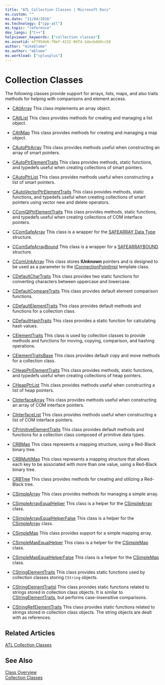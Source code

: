 ```yaml
---
title: "ATL Collection Classes | Microsoft Docs"
ms.custom: ""
ms.date: "11/04/2016"
ms.technology: ["cpp-atl"]
ms.topic: "reference"
dev_langs: ["C++"]
helpviewer_keywords: ["collection classes"]
ms.assetid: eff95de6-78ef-4212-9d7d-1dacbdd4cc58
author: "mikeblome"
ms.author: "mblome"
ms.workload: ["cplusplus"]
---
```

# Collection Classes

The following classes provide support for arrays, lists, maps, and also traits methods for helping with comparisons and element access.

- [CAtlArray](../atl/reference/catlarray-class.md) This class implements an array object.

- [CAtlList](../atl/reference/catllist-class.md) This class provides methods for creating and managing a list object.

- [CAtlMap](../atl/reference/catlmap-class.md) This class provides methods for creating and managing a map object.

- [CAutoPtrArray](../atl/reference/cautoptrarray-class.md) This class provides methods useful when constructing an array of smart pointers.

- [CAutoPtrElementTraits](../atl/reference/cautoptrelementtraits-class.md) This class provides methods, static functions, and typedefs useful when creating collections of smart pointers.

- [CAutoPtrList](../atl/reference/cautoptrlist-class.md) This class provides methods useful when constructing a list of smart pointers.

- [CAutoVectorPtrElementTraits](../atl/reference/cautovectorptrelementtraits-class.md) This class provides methods, static functions, and typedefs useful when creating collections of smart pointers using vector new and delete operators.

- [CComQIPtrElementTraits](../atl/reference/ccomqiptrelementtraits-class.md) This class provides methods, static functions, and typedefs useful when creating collections of COM interface pointers.

- [CComSafeArray](../atl/reference/ccomsafearray-class.md) This class is a wrapper for the [SAFEARRAY Data Type](/previous-versions/windows/desktop/api/oaidl/ns-oaidl-tagsafearray) structure.

- [CComSafeArrayBound](../atl/reference/ccomsafearraybound-class.md) This class is a wrapper for a [SAFEARRAYBOUND](/previous-versions/windows/desktop/api/oaidl/ns-oaidl-tagsafearraybound) structure.

- [CComUnkArray](../atl/reference/ccomunkarray-class.md) This class stores **IUnknown** pointers and is designed to be used as a parameter to the [IConnectionPointImpl](../atl/reference/iconnectionpointimpl-class.md) template class.

- [CDefaultCharTraits](../atl/reference/cdefaultchartraits-class.md) This class provides two static functions for converting characters between uppercase and lowercase.

- [CDefaultCompareTraits](../atl/reference/cdefaultcomparetraits-class.md) This class provides default element comparison functions.

- [CDefaultElementTraits](../atl/reference/cdefaultelementtraits-class.md) This class provides default methods and functions for a collection class.

- [CDefaultHashTraits](../atl/reference/cdefaulthashtraits-class.md) This class provides a static function for calculating hash values.

- [CElementTraits](../atl/reference/celementtraits-class.md) This class is used by collection classes to provide methods and functions for moving, copying, comparison, and hashing operations.

- [CElementTraitsBase](../atl/reference/celementtraitsbase-class.md) This class provides default copy and move methods for a collection class.

- [CHeapPtrElementTraits](../atl/reference/cheapptrelementtraits-class.md) This class provides methods, static functions, and typedefs useful when creating collections of heap pointers.

- [CHeapPtrList](../atl/reference/cheapptrlist-class.md) This class provides methods useful when constructing a list of heap pointers.

- [CInterfaceArray](../atl/reference/cinterfacearray-class.md) This class provides methods useful when constructing an array of COM interface pointers.

- [CInterfaceList](../atl/reference/cinterfacelist-class.md) This class provides methods useful when constructing a list of COM interface pointers.

- [CPrimitiveElementTraits](../atl/reference/cprimitiveelementtraits-class.md) This class provides default methods and functions for a collection class composed of primitive data types.

- [CRBMap](../atl/reference/crbmap-class.md) This class represents a mapping structure, using a Red-Black binary tree.

- [CRBMultiMap](../atl/reference/crbmultimap-class.md) This class represents a mapping structure that allows each key to be associated with more than one value, using a Red-Black binary tree.

- [CRBTree](../atl/reference/crbtree-class.md) This class provides methods for creating and utilizing a Red-Black tree.

- [CSimpleArray](../atl/reference/csimplearray-class.md) This class provides methods for managing a simple array.

- [CSimpleArrayEqualHelper](../atl/reference/csimplearrayequalhelper-class.md) This class is a helper for the [CSimpleArray](../atl/reference/csimplearray-class.md) class.

- [CSimpleArrayEqualHelperFalse](../atl/reference/csimplearrayequalhelperfalse-class.md) This class is a helper for the [CSimpleArray](../atl/reference/csimplearray-class.md) class.

- [CSimpleMap](../atl/reference/csimplemap-class.md) This class provides support for a simple mapping array.

- [CSimpleMapEqualHelper](../atl/reference/csimplemapequalhelper-class.md) This class is a helper for the [CSimpleMap](../atl/reference/csimplemap-class.md) class.

- [CSimpleMapEqualHelperFalse](../atl/reference/csimplemapequalhelperfalse-class.md) This class is a helper for the [CSimpleMap](../atl/reference/csimplemap-class.md) class.

- [CStringElementTraits](../atl/reference/cstringelementtraits-class.md) This class provides static functions used by collection classes storing `CString` objects.

- [CStringElementTraitsI](../atl/reference/cstringelementtraitsi-class.md) This class provides static functions related to strings stored in collection class objects. It is similar to [CStringElementTraits](../atl/reference/cstringelementtraits-class.md), but performs case-insensitive comparisons.

- [CStringRefElementTraits](../atl/reference/cstringrefelementtraits-class.md) This class provides static functions related to strings stored in collection class objects. The string objects are dealt with as references.

## Related Articles

[ATL Collection Classes](../atl/atl-collection-classes.md)

## See Also

[Class Overview](../atl/atl-class-overview.md)   
[Collection Classes](../atl/atl-collection-classes.md)

